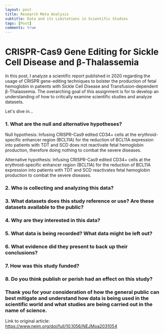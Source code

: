 ```yaml
---
layout: post
title: Research Meta Analysis
subtitle: Data and its Limitations in Scientific Studies
tags: [Post] 
comments: true
---
```


# CRISPR-Cas9 Gene Editing for Sickle Cell Disease and β-Thalassemia

In this post, I analyze a scientific report published in 2020 regarding the usage of CRISPR gene-editing techniques to bolster the production of fetal hemoglobin in patients with Sickle Cell Disease and Transfusion-dependent β-Thalassemia. The overarching goal of this assignment is for to develop an understanding of how to critically examine scientific studies and analyze datasets.

Let's dive in... 

### 1. What are the null and alternative hypotheses?

Null hypothesis: Infusing CRISPR-Cas9 edited CD34+ cells at the erythroid-specific enhancer region (BCL11A) for the reduction of BCL11A expression into patients with TDT and SCD does not reactivate fetal hemoglobin production, therefore doing nothing to combat the severe diseases. 

Alternative hypothesis: Infusing CRISPR-Cas9 edited CD34+ cells at the erythroid-specific enhancer region (BCL11A) for the reduction of BCL11A expression into patients with TDT and SCD reactivates fetal hemoglobin production to combat the severe diseases. 


### 2. Who is collecting and analyzing this data?



### 3. What datasets does this study reference or use? Are these datasets available to the public?



### 4. Why are they interested in this data?




### 5. What data is being recorded? What data might be left out?



### 6. What evidence did they present to back up their conclusions?



### 7. How was this study funded?



### 8. Do you think publish or perish had an effect on this study?



### Thank you for your consideration of how the general public can best mitigate and understand how data is being used in the scientific world and what studies are being carried out in the name of science. 
Link to original article: https://www.nejm.org/doi/full/10.1056/NEJMoa2031054 
